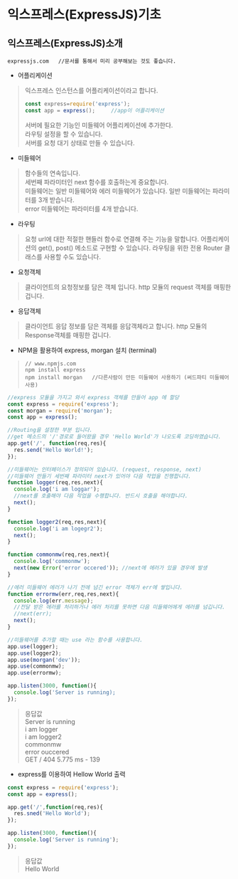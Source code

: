 # 익스프레스(ExpressJS)기초

## 익스프레스(ExpressJS)소개  
```
expressjs.com   //문서를 통해서 미리 공부해보는 것도 좋습니다.
```
+ 어플리케이션   
> 익스프레스 인스턴스를 어플리케이션이라고 합니다.
> ```javascript
> const express=require('express');
> const app = express();     //app이 어플리케이션
> ```
> 서버에 필요한 기능인 미들웨어 어플리케이션에 추가한다.   
> 라우팅 설정을 할 수 있습니다.   
> 서버를 요청 대기 상태로 만들 수 있습니다.     

+ 미들웨어   
> 함수들의 연속입니다.   
> 세번째 파라미터인 next 함수를 호출하는게 중요합니다.   
> 미들웨어는 일반 미들웨어와 에러 미들웨어가 있습니다. 
> 일반 미들웨어는 파라미터를 3개 받습니다.   
> error 미들웨어는 파라미터를 4개 받습니다.

+ 라우팅   
> 요청 url에 대한 적절한 핸들러 함수로 연결해 주는 기능을 말합니다.
> 어플리케이션의 get(), post() 메소드로 구현할 수 있습니다.
> 라우팅을 위한 전용 Router 클래스를 사용할 수도 있습니다.

+ 요청객체 
> 클라이언트의 요청정보를 담은 객체 입니다.
> http 모듈의 request 객체를 매핑한 겁니다.

+ 응답객체   
> 클라이언트 응답 정보를 담은 객체를 응답객체라고 합니다.
> http 모듈의 Response객체를 매핑한 겁니다.

+ NPM을 활용하여 express, morgan 설치 (terminal)
>```
>// www.npmjs.com
>npm install express
>npm install morgan   //다른사람이 만든 미들웨어 사용하기 (써드파티 미들웨어 사용)
>```

```javascript
//express 모듈을 가지고 와서 express 객체를 만들어 app 에 할당
const express = require('express');
const morgan = require('morgan');
const app = express();

//Routing을 설정한 부분 입니다.
//get 메소드의 '/'경로로 들어왔을 경우 'Hello World'가 나오도록 코딩하였습니다. 
app.get('/', function(req,res){
  res.send('Hello World!');
});

//미들웨어는 인터페이스가 정의되어 있습니다. (request, response, next) 
//미들웨어 만들기 세번째 파라미터 next가 있어야 다음 작업을 진행합니다.
function logger(req,res,next){
  console.log('i am loggar');
  //next를 호출해야 다음 작업을 수행합니다. 반드시 호출을 해야합니다.
  next();
}

function logger2(req,res,next){
  console.log('i am logegr2');
  next();
}

function commonmw(req,res,next){
  console.log('commonmw');
  next(new Error('error occered')); //next에 에러가 있을 경우에 발생
}

//에러 미들웨어 에러가 나기 전에 넘긴 error 객체가 err에 쌓입니다.
function errormw(err,req,res,next){
  console.log(err.message);
  //전달 받은 에러를 처리하거나 에러 처리를 못하면 다음 미들웨어에게 에러를 넘깁니다.
  //next(err);   
  next();
}

//미들웨어를 추가할 때는 use 라는 함수를 사용합니다. 
app.use(logger);
app.use(logger2);
app.use(morgan('dev'));
app.use(commonmw);
app.use(errormw);

app.listen(3000, function(){
  console.log('Server is running);
});
```
>응답값   
>Server is running   
>i am logger   
>i am logger2   
>commonmw   
>error ouccered   
>GET / 404 5.775 ms - 139

+ express를 이용하여 Hellow World 출력
```javascript
const express = require('express');
const app = express();

app.get('/',function(req,res){
  res.sned('Hello World');
});

app.listen(3000, function(){
  console.log('Server is running');
});
```
>응답값   
>Hello World
